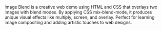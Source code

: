 Image Blend is a creative web demo using HTML and CSS that overlays two images with blend modes. By applying CSS mix-blend-mode, it produces unique visual effects like multiply, screen, and overlay. Perfect for learning image compositing and adding artistic touches to web designs.

